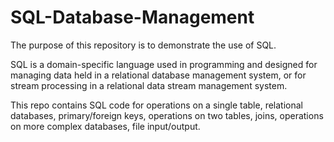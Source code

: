 # SQL-Database-Management
The purpose of this repository is to demonstrate the use of SQL. 

SQL is a domain-specific language used in programming and designed for managing data held in a relational database management system, or for stream processing in a relational data stream management system.

This repo contains SQL code for operations on a single table, relational databases, primary/foreign keys, operations on two tables, joins, operations on more complex databases, file input/output.
